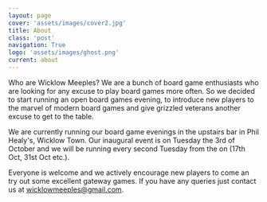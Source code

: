 ```yaml
---
layout: page
cover: 'assets/images/cover2.jpg'
title: About
class: 'post'
navigation: True
logo: 'assets/images/ghost.png'
current: about
---
```


Who are Wicklow Meeples? We are a bunch of board game enthusiasts who are looking for any excuse to play board games more often. So we decided to start running an open board games evening, to introduce new players to the marvel of modern board games and give grizzled veterans another excuse to get to the table.

We are currently running our board game evenings in the upstairs bar in Phil Healy's, Wicklow Town. Our inaugural event is on Tuesday the 3rd of October and we will be running every second Tuesday from the on (17th Oct, 31st Oct etc.).

Everyone is welcome and we actively encourage new players to come an try out some excellent gateway games. If you have any queries just contact us at wicklowmeeples@gmail.com.